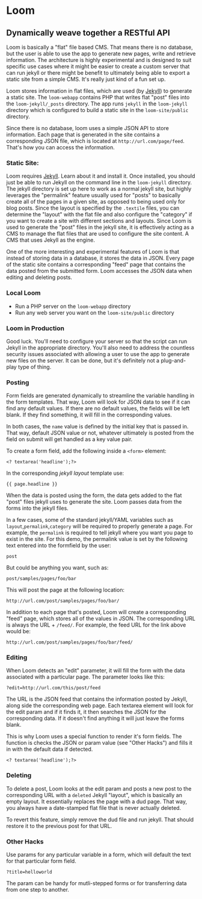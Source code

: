 Loom
====
Dynamically weave together a RESTful API
----------------------------------------


Loom is basically a "flat" file based CMS. That means there is no database, but the user is able to use the app to generate new pages, write and retrieve information. The architecture is highly experimental and is designed to suit specific use cases where it might be easier to create a custom server that can run jekyll or there might be benefit to ultimately being able to export a static site from a simple CMS. It's really just kind of a fun set up. 

Loom stores information in flat files, which are used (by [Jekyll](https://github.com/mojombo/jekyll/)) to generate a static site. The `loom-webapp` contains PHP that writes flat "post" files into the `loom-jekyll/_posts` directory. The app runs `jekyll` in the `loom-jekyll` directory which is configured to build a static site in the `loom-site/public` directory.

Since there is no database, loom uses a simple JSON API to store information. Each page that is generated in the site contains a corresponding JSON file, which is located at `http://url.com/page/feed`. That's how you can access the information.


### Static Site:

Loom requires [Jekyll](https://github.com/mojombo/jekyll/). Learn about it and install it. Once installed, you should just be able to run Jekyll on the command line in the `loom-jekyll` directory. The jekyll directory is set up here to work as a normal jekyll site, but highly leverages the "permalink" feature usually used for "posts" to basically create all of the pages in a given site, as opposed to being used only for blog posts. Since the layout is specified by the `.textile` files, you can determine the "layout" with the flat file and also configure the "category" if you want to create a site with different sections and layouts. Since Loom is used to generate the "post" files in the jekyll site, it is effectively acting as a CMS to manage the flat files that are used to configure the site content. A CMS that uses Jekyll as the engine.

One of the more interesting and experimental features of Loom is that instead of storing data in a database, it stores the data in JSON. Every page of the static site contains a corresponding "feed" page that contains the data posted from the submitted form. Loom accesses the JSON data when editing and deleting posts.	
	
### Local Loom
* Run a PHP server on the `loom-webapp` directory
* Run any web server you want on the `loom-site/public` directory

### Loom in Production
Good luck. You'll need to configure your server so that the script can run Jekyll in the appropriate directory. You'll also need to address the countless security issues associated with allowing a user to use the app to generate new files on the server. It can be done, but it's definitely not a plug-and-play type of thing.


### Posting

Form fields are generated dynamically to streamline the variable handling in the form templates. That way, Loom will look for JSON data to see if it can find any default values. If there are no default values, the fields will be left blank. If they find something, it will fill in the corresponding values. 

In both cases, the `name` value is defined by the initial key that is passed in. That way, default JSON value or not, whatever ultimately is posted from the field on submit will get handled as a key value pair.

To create a form field, add the following inside a `<form>` element:

	<? textarea('headline');?>

In the corresponding *jekyll layout* template use:

	{{ page.headline }}

When the data is posted using the form, the data gets added to the flat "post" files jekyll uses to generate the site. Loom passes data from the forms into the jekyll files.

In a few cases, some of the standard jekyll/YAML variables such as `layout`,`permalink`,`category` will be required to properly generate a page. For example, the `permalink` is required to tell jekyll where you want you page to exist in the site. For this demo, the permalink value is set by the following text entered into the formfield by the user:

	post
	
But could be anything you want, such as:

	post/samples/pages/foo/bar
	
This will post the page at the following location:

	http://url.com/post/samples/pages/foo/bar/
	
In addition to each page that's posted, Loom will create a corresponding "feed" page, which stores all of the values in JSON. The corresponding URL is always the URL + `/feed/`. For example, the feed URL for the link above would be:

	http://url.com/post/samples/pages/foo/bar/feed/


	
### Editing

When Loom detects an "edit" parameter, it will fill the form with the data associated with a particular page. The parameter looks like this:

	?edit=http://url.com/this/post/feed
	
The URL is the JSON feed that contains the information posted by Jekyll, along side the corresponding web page. Each textarea element will look for the edit param and if it finds it, it then searches the JSON for the corresponding data. If it doesn't find anything it will just leave the forms blank.

This is why Loom uses a special function to render it's form fields. The function is checks the JSON or param value (see "Other Hacks") and fills it in with the default data if detected.

	<? textarea('headline');?>
	


### Deleting

To delete a post, Loom looks at the edit param and posts a new post to the corresponding URL with a `deleted` Jekyll "layout", which is basically an empty layout. It essentially replaces the page with a dud page. That way, you always have a date-stamped flat file that is never actually deleted. 

To revert this feature, simply remove the dud file and run jekyll. That should restore it to the previous post for that URL.

### Other Hacks

Use params for any particular variable in a form, which will default the text for that particular form field.

	?title=helloworld
	
The param can be handy for mutli-stepped forms or for transferring data from one step to another.


